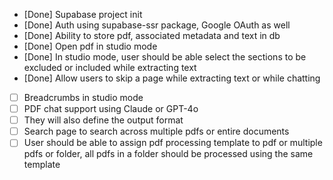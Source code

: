 - [Done] Supabase project init
- [Done] Auth using supabase-ssr package, Google OAuth as well
- [Done] Ability to store pdf, associated metadata and text in db
- [Done] Open pdf in studio mode
- [Done] In studio mode, user should be able select the sections to be excluded or included while extracting text
- [Done] Allow users to skip a page while extracting text or while chatting
- [ ] Breadcrumbs in studio mode
- [ ] PDF chat support using Claude or GPT-4o
- [ ] They will also define the output format
- [ ] Search page to search across multiple pdfs or entire documents
- [ ] User should be able to assign pdf processing template to pdf or multiple pdfs or folder, all
      pdfs in a folder should be processed using the same template